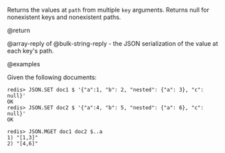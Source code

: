 Returns the values at `path` from multiple `key` arguments. Returns null for nonexistent keys and nonexistent paths.

@return

@array-reply of @bulk-string-reply - the JSON serialization of the value at each key's
path.

@examples

Given the following documents:

```
redis> JSON.SET doc1 $ '{"a":1, "b": 2, "nested": {"a": 3}, "c": null}'
OK
redis> JSON.SET doc2 $ '{"a":4, "b": 5, "nested": {"a": 6}, "c": null}'
OK
```

```
redis> JSON.MGET doc1 doc2 $..a
1) "[1,3]"
2) "[4,6]"
```
